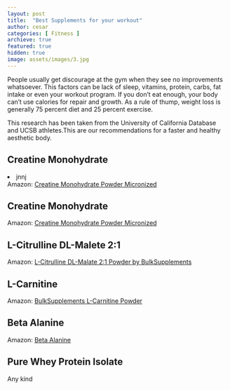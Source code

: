 ```yaml
---
layout: post
title:  "Best Supplements for your workout"
author: cesar
categories: [ Fitness ]
archieve: true
featured: true
hidden: true
image: assets/images/3.jpg
---
```


People usually get discourage at the gym when they see no improvements whatsoever. This factors can be lack of sleep, vitamins, protein, carbs, fat intake or even your workout program. If you don’t eat enough, your body can’t use calories for repair and growth.  As a rule of thump, weight loss is generally 75 percent diet and 25 percent exercise. 

This research has been taken from the University of California Database and UCSB athletes.This are our recommendations for a faster and healthy aesthetic body. 



## Creatine Monohydrate

<li> jnnj </li>
Amazon: <a href="https://amzn.to/2HmyLNh">Creatine Monohydrate Powder Micronized</a>


## Creatine Monohydrate 



Amazon: <a href="https://amzn.to/2HmyLNh">Creatine Monohydrate Powder Micronized</a>


## L-Citrulline DL-Malete 2:1 


Amazon: <a href="https://amzn.to/2IWrBSE">L-Citrulline DL-Malate 2:1 Powder by BulkSupplements</a>


## L-Carnitine 

Amazon: <a href="https://amzn.to/2SPjMO3">BulkSupplements L-Carnitine Powder</a>


## Beta Alanine 

Amazon: <a href="https://amzn.to/2EVQmKI">Beta Alanine</a>

## Pure Whey Protein Isolate 


Any kind 
